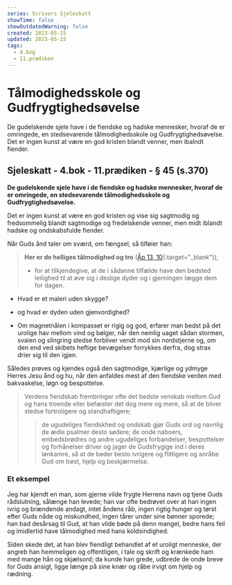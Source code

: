 ```yaml
---
series: Scrivers Sjeleskatt
showTime: false
showOutdatedWarning: false
created: 2023-05-15
updated: 2023-05-15
tags:
  - 4.bog
  - 11.prædiken
---
```


# Tålmodighedsskole og Gudfrygtighedsøvelse
De gudelskende sjele have i de fiendske og hadske mennesker, hvoraf de er omringede, en stedsevarende tålmodighedsskole og Gudfrygtighedsøvelse. Det er ingen kunst at være en god kristen blandt venner, men ibalndt fiender.

## Sjeleskatt - 4.bok - 11.prædiken - § 45 (s.370)
**De gudelskende sjele have i de fiendske og hadske mennesker, hvoraf de er omringede, en stedsevarende tålmodighedsskole og Gudfrygtighedsøvelse.**

Det er ingen kunst at være en god kristen og vise sig sagtmodig og fredsommelig blandt sagtmodige og fredelskende venner, men midt iblandt hadske og ondskabsfulde fiender.

Når Guds ånd taler om sværd, om fængsel, så tilføier han:

> **Her er de helliges tålmodighed og tro** ([Åp 13, 10](https://no.bibelsite.com/revelation/13-10.htm){:target="_blank"}), 
> - for at tilkjendegive, at de i sådanne tilfælde have den bedsted leilighed til at øve sig i deslige dyder og i gjerningen lægge dem for dagen.

- Hvad er et maleri uden skygge? 
- og hvad er dyden uden gjenvordighed?

- Om magnetnålen i kompasset er rigig og god, erfarer man bedst på det urolige hav mellom vind og bølger, når den nemlig uaget sådan stormen, svaien og slingring stedse forbliver vendt mod sin nordstjerne og, om den end ved skibets heftige bevægelser forrykkes derfra, dog strax drier sig til den igjen.

Således prøves og kjendes også den sagtmodige, kjærlige og ydmyge Herres Jesu ånd og hu, når den anfaldes mest af den fiendske verden med bakvaskelse, løgn og bespottelse.

> Verdens fiendskab frembringer ofte det bedste venskab mellom Gud og hans troende eller befæster det dog mere og mere, så at de bliver stedse fortroligere og standhaftigere; 
>> de ugudeliges fiendskhed og ondskab gjør Guds ord og navnlig de ædle psalmer desto sødere; de onde naboers, embedsbrødres og andre ugudeliges forbandelser, bespottelser og forhånelser driver og jager de Gudsfrygige ind i deres lønkamre, så at de beder besto ivrigere og flittigere og anråbe Gud om trøst, hjelp og beskjærmelse.

### Et eksempel
Jeg har kjendt en man, som gjerne vilde frygte Herrens navn og tjene Guds rådslutning, sålænge han levede; han var ofte bedrøvet over at han ingen ivrig og brændende andagt, intet åndens råb, ingen rigtig hunger og tørst efter Guds nåde og miskundhed, ingen tårer under sine bønner sporede; 
han bad desårsag til Gud, at han vilde bøde på denn mangel, bedre hans feil og imidlertid have tålmodighed med hans koldsindighed. 

Siden skede det, at han blev fiendligt behandlet af et uroligt menneske, der angreb han hemmeligen og offentligen, i tale og skrift og krænkede ham med mange hån og skjælsord; da kunde han grede, udbrede de onde breve for Guds ansigt, ligge længe på sine knær og råbe irvigt om hjelp og rædning.